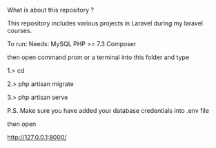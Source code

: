 What is about this repository ?

This repository includes various projects in Laravel during my laravel courses.

To run:
Needs:
MySQL
PHP >= 7.3
Composer

then open command prom or a terminal into this folder 
and type

1.> cd <project name>

2.> php artisan migrate

3.> php artisan serve


P.S. Make sure you have added your database credentials into .env file

then open

http://127.0.0.1:8000/
